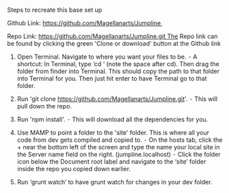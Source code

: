 Steps to recreate this base set up

Github Link: https://github.com/Magellanarts/Jumpline 

Repo Link: https://github.com/Magellanarts/Jumpline.git The Repo link can be found by clicking the green 'Clone or download' button at the Github link


1.	Open Terminal. Navigate to where you want your files to be.
⁃	A shortcut: In Terminal, type ‘cd ‘ (note the space after cd). Then drag the folder from finder into Terminal. This should copy the path to that folder into Terminal for you. Then just hit enter to have Terminal go to that folder.

2.	Run 'git clone https://github.com/Magellanarts/Jumpline.git'.
⁃	This will pull down the repo.

3.	Run 'npm install'.
⁃	This will download all the dependencies for you.

4.	Use MAMP to point a folder to the 'site' folder. This is where all your code from dev gets compiled and copied to.
⁃	On the hosts tab, click the + near the bottom left of the screen and type the name your local site in the Server name field on the right. (jumpline.localhost)
⁃	Click the folder icon below the Document root label and navigate to the ‘site’ folder inside the repo you copied down earlier.

5.	Run ‘grunt watch’ to have grunt watch for changes in your dev folder.
